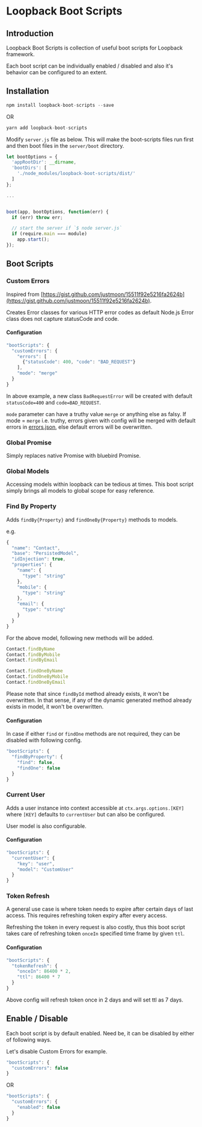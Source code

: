 # Loopback Boot Scripts

## Introduction

Loopback Boot Scripts is collection of useful boot scripts for Loopback framework.

Each boot script can be individually enabled / disabled and also it's behavior can be configured to an extent.


## Installation

```js
npm install loopback-boot-scripts --save
```

OR

```js
yarn add loopback-boot-scripts
```


Modify `server.js` file as below. This will make the boot-scripts files run first and then boot files in the `server/boot` directory.

```js
let bootOptions = {
  'appRootDir': __dirname,
  'bootDirs': [
    './node_modules/loopback-boot-scripts/dist/'
  ]
};

...


boot(app, bootOptions, function(err) {
  if (err) throw err;

  // start the server if `$ node server.js`
  if (require.main === module)
    app.start();
});
```

## Boot Scripts



### Custom Errors

Inspired from [https://gist.github.com/justmoon/15511f92e5216fa2624b](https://gist.github.com/justmoon/15511f92e5216fa2624b).

Creates Error classes for various HTTP error codes as default Node.js Error class does not capture statusCode and code.

#### Configuration

```js
"bootScripts": {
  "customErrors": {
    "errors": [
      {"statusCode": 400, "code": "BAD_REQUEST"}
    ],
    "mode": "merge"
  }
}
```

In above example, a new class `BadRequestError` will be created with default `statusCode=400` and `code=BAD_REQUEST`.

`mode` parameter can have a truthy value `merge` or anything else as falsy.
If mode = `merge` i.e. truthy, errors given with config will be merged with default errors in [errors.json](./lib/utils/errors.json), else default errors will be overwritten.


### Global Promise

Simply replaces native Promise with bluebird Promise.


### Global Models

Accessing models within loopback can be tedious at times. This boot script simply brings all models to global scope for easy reference.


### Find By Property

Adds `findBy{Property}` and `findOneBy{Property}` methods to models.

e.g.

```js
{
  "name": "Contact",
  "base": "PersistedModel",
  "idInjection": true,
  "properties": {
    "name": {
      "type": "string"
    },
    "mobile": {
      "type": "string"
    },
    "email": {
      "type": "string"
    }
  }
}
```

For the above model, following new methods will be added.

```js
Contact.findByName
Contact.findByMobile
Contact.findByEmail

Contact.findOneByName
Contact.findOneByMobile
Contact.findOneByEmail
```

Please note that since `findById` method already exists, it won't be overwritten. In that sense, if any of the dynamic generated method already exists in model, it won't be overwritten.

#### Configuration

In case if either `find` or `findOne` methods are not required, they can be disabled with following config.


```js
"bootScripts": {
  "findByProperty": {
    "find": false,
    "findOne": false
  }
}
```


### Current User

Adds a user instance into context accessible at `ctx.args.options.[KEY]` where `[KEY]` defaults to `currentUser` but can also be configured.

User model is also configurable.

#### Configuration

```js
"bootScripts": {
  "currentUser": {
    "key": "user",
    "model": "CustomUser"
  }
}
```

### Token Refresh

A general use case is where token needs to expire after certain days of last access. This requires refreshing token expiry after every access.

Refreshing the token in every request is also costly, thus this boot script takes care of refreshing token `onceIn` specified time frame by given `ttl`.


#### Configuration

```js
"bootScripts": {
  "tokenRefresh": {
    "onceIn": 86400 * 2,
    "ttl": 86400 * 7
  }
}
```

Above config will refresh token once in 2 days and will set ttl as 7 days.


## Enable / Disable

Each boot script is by default enabled. Need be, it can be disabled by either of following ways.

Let's disable Custom Errors for example.
```js
"bootScripts": {
  "customErrors": false
}
```
OR
```js
"bootScripts": {
  "customErrors": {
    "enabled": false
  }
}
```

